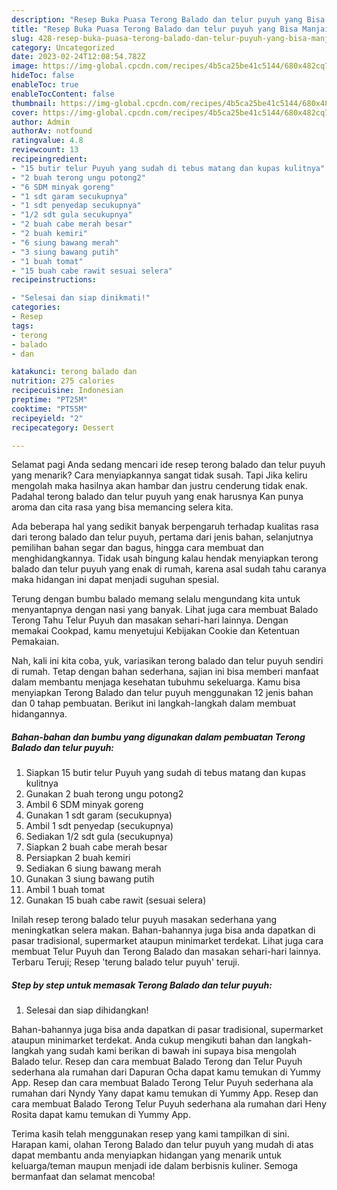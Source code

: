 ```yaml
---
description: "Resep Buka Puasa Terong Balado dan telur puyuh yang Bisa Manjain Lidah"
title: "Resep Buka Puasa Terong Balado dan telur puyuh yang Bisa Manjain Lidah"
slug: 428-resep-buka-puasa-terong-balado-dan-telur-puyuh-yang-bisa-manjain-lidah
category: Uncategorized
date: 2023-02-24T12:08:54.782Z
image: https://img-global.cpcdn.com/recipes/4b5ca25be41c5144/680x482cq70/terong-balado-dan-telur-puyuh-foto-resep-utama.jpg
hideToc: false
enableToc: true
enableTocContent: false
thumbnail: https://img-global.cpcdn.com/recipes/4b5ca25be41c5144/680x482cq70/terong-balado-dan-telur-puyuh-foto-resep-utama.jpg
cover: https://img-global.cpcdn.com/recipes/4b5ca25be41c5144/680x482cq70/terong-balado-dan-telur-puyuh-foto-resep-utama.jpg
author: Admin
authorAv: notfound
ratingvalue: 4.8
reviewcount: 13
recipeingredient:
- "15 butir telur Puyuh yang sudah di tebus matang dan kupas kulitnya"
- "2 buah terong ungu potong2"
- "6 SDM minyak goreng"
- "1 sdt garam secukupnya"
- "1 sdt penyedap secukupnya"
- "1/2 sdt gula secukupnya"
- "2 buah cabe merah besar"
- "2 buah kemiri"
- "6 siung bawang merah"
- "3 siung bawang putih"
- "1 buah tomat"
- "15 buah cabe rawit sesuai selera"
recipeinstructions:

- "Selesai dan siap dinikmati!"
categories:
- Resep
tags:
- terong
- balado
- dan

katakunci: terong balado dan 
nutrition: 275 calories
recipecuisine: Indonesian
preptime: "PT25M"
cooktime: "PT55M"
recipeyield: "2"
recipecategory: Dessert

---
```



Selamat pagi Anda sedang mencari ide resep terong balado dan telur puyuh yang menarik? Cara menyiapkannya sangat tidak susah. Tapi Jika keliru mengolah maka hasilnya akan hambar dan justru cenderung tidak enak. Padahal terong balado dan telur puyuh yang enak harusnya Kan punya aroma dan cita rasa yang bisa memancing selera kita.


Ada beberapa hal yang sedikit banyak berpengaruh terhadap kualitas rasa dari terong balado dan telur puyuh, pertama dari jenis bahan, selanjutnya pemilihan bahan segar dan bagus, hingga cara membuat dan menghidangkannya. Tidak usah bingung kalau hendak menyiapkan terong balado dan telur puyuh yang enak di rumah, karena asal sudah tahu caranya maka hidangan ini dapat menjadi suguhan spesial.

Terung dengan bumbu balado memang selalu mengundang kita untuk menyantapnya dengan nasi yang banyak. Lihat juga cara membuat Balado Terong Tahu Telur Puyuh dan masakan sehari-hari lainnya. Dengan memakai Cookpad, kamu menyetujui Kebijakan Cookie dan Ketentuan Pemakaian.


Nah, kali ini kita coba, yuk, variasikan terong balado dan telur puyuh sendiri di rumah. Tetap dengan bahan sederhana, sajian ini bisa memberi manfaat dalam membantu menjaga kesehatan tubuhmu sekeluarga. Kamu bisa menyiapkan Terong Balado dan telur puyuh menggunakan 12 jenis bahan dan 0 tahap pembuatan. Berikut ini langkah-langkah dalam membuat hidangannya.

<!--inarticleads1-->

##### Bahan-bahan dan bumbu yang digunakan dalam pembuatan Terong Balado dan telur puyuh:

1. Siapkan 15 butir telur Puyuh yang sudah di tebus matang dan kupas kulitnya
1. Gunakan 2 buah terong ungu potong2
1. Ambil 6 SDM minyak goreng
1. Gunakan 1 sdt garam (secukupnya)
1. Ambil 1 sdt penyedap (secukupnya)
1. Sediakan 1/2 sdt gula (secukupnya)
1. Siapkan 2 buah cabe merah besar
1. Persiapkan 2 buah kemiri
1. Sediakan 6 siung bawang merah
1. Gunakan 3 siung bawang putih
1. Ambil 1 buah tomat
1. Gunakan 15 buah cabe rawit (sesuai selera)


Inilah resep terong balado telur puyuh masakan sederhana yang meningkatkan selera makan. Bahan-bahannya juga bisa anda dapatkan di pasar tradisional, supermarket ataupun minimarket terdekat. Lihat juga cara membuat Telur Puyuh dan Terong Balado dan masakan sehari-hari lainnya. Terbaru Teruji; Resep &#39;terung balado telur puyuh&#39; teruji. 

<!--inarticleads2-->

##### Step by step untuk memasak Terong Balado dan telur puyuh:


1. Selesai dan siap dihidangkan!

Bahan-bahannya juga bisa anda dapatkan di pasar tradisional, supermarket ataupun minimarket terdekat. Anda cukup mengikuti bahan dan langkah-langkah yang sudah kami berikan di bawah ini supaya bisa mengolah Balado telur. Resep dan cara membuat Balado Terong dan Telur Puyuh sederhana ala rumahan dari Dapuran Ocha dapat kamu temukan di Yummy App. Resep dan cara membuat Balado Terong Telur Puyuh sederhana ala rumahan dari Nyndy Yany dapat kamu temukan di Yummy App. Resep dan cara membuat Balado Terong Telur Puyuh sederhana ala rumahan dari Heny Rosita dapat kamu temukan di Yummy App. 

Terima kasih telah menggunakan resep yang kami tampilkan di sini. Harapan kami, olahan Terong Balado dan telur puyuh yang mudah di atas dapat membantu anda menyiapkan hidangan yang menarik untuk keluarga/teman maupun menjadi ide dalam berbisnis kuliner. Semoga bermanfaat dan selamat mencoba!
